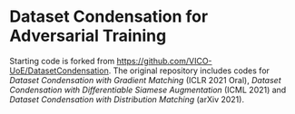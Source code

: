 # Dataset Condensation for Adversarial Training

Starting code is forked from https://github.com/VICO-UoE/DatasetCondensation. The original repository includes codes for *Dataset Condensation with Gradient Matching* (ICLR 2021 Oral), *Dataset Condensation with Differentiable Siamese Augmentation* (ICML 2021) and *Dataset Condensation with Distribution Matching* (arXiv 2021).
